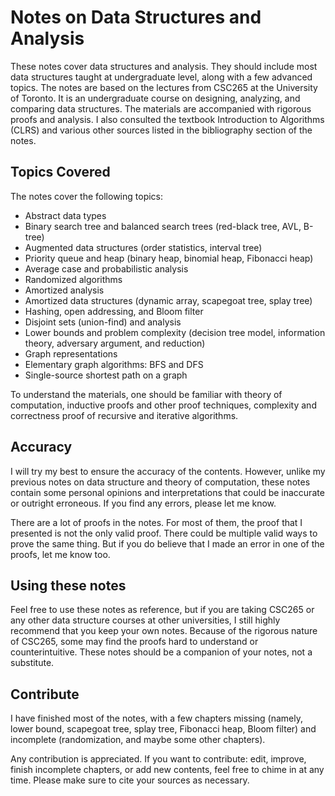 # Notes on Data Structures and Analysis

These notes cover data structures and analysis. They should include most data structures taught at undergraduate level, along with a few advanced topics. The notes are based on the lectures from CSC265 at the University of Toronto. It is an undergraduate course on designing, analyzing, and comparing data structures. The materials are accompanied with rigorous proofs and analysis. I also consulted the textbook Introduction to Algorithms (CLRS) and various other sources listed in the bibliography section of the notes.

## Topics Covered

The notes cover the following topics:

- Abstract data types
- Binary search tree and balanced search trees (red-black tree, AVL, B-tree)
- Augmented data structures (order statistics, interval tree)
- Priority queue and heap (binary heap, binomial heap, Fibonacci heap)
- Average case and probabilistic analysis
- Randomized algorithms
- Amortized analysis
- Amortized data structures (dynamic array, scapegoat tree, splay tree)
- Hashing, open addressing, and Bloom filter
- Disjoint sets (union-find) and analysis
- Lower bounds and problem complexity (decision tree model, information theory, adversary argument, and reduction)
- Graph representations
- Elementary graph algorithms: BFS and DFS
- Single-source shortest path on a graph

To understand the materials, one should be familiar with theory of computation, inductive proofs and other proof techniques, complexity and correctness proof of recursive and iterative algorithms.

## Accuracy

I will try my best to ensure the accuracy of the contents. However, unlike my previous notes on data structure and theory of computation, these notes contain some personal opinions and interpretations that could be inaccurate or outright erroneous. If you find any errors, please let me know.

There are a lot of proofs in the notes. For most of them, the proof that I presented is not the only valid proof. There could be multiple valid ways to prove the same thing. But if you do believe that I made an error in one of the proofs, let me know too.

## Using these notes

Feel free to use these notes as reference, but if you are taking CSC265 or any other data structure courses at other universities, I still highly recommend that you keep your own notes. Because of the rigorous nature of CSC265, some may find the proofs hard to understand or counterintuitive. These notes should be a companion of your notes, not a substitute.

## Contribute

I have finished most of the notes, with a few chapters missing (namely, lower bound, scapegoat tree, splay tree, Fibonacci heap, Bloom filter) and incomplete (randomization, and maybe some other chapters).

Any contribution is appreciated. If you want to contribute: edit, improve, finish incomplete chapters, or add new contents, feel free to chime in at any time. Please make sure to cite your sources as necessary.